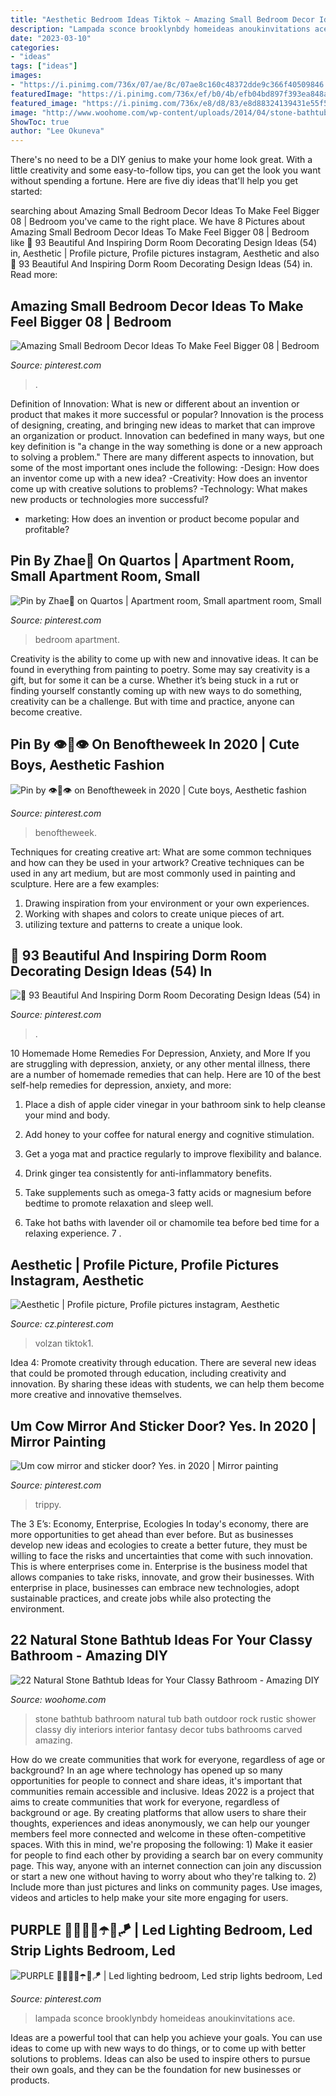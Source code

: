 ```yaml
---
title: "Aesthetic Bedroom Ideas Tiktok ~ Amazing Small Bedroom Decor Ideas To Make Feel Bigger 08"
description: "Lampada sconce brooklynbdy homeideas anoukinvitations ace"
date: "2023-03-10"
categories:
- "ideas"
tags: ["ideas"]
images:
- "https://i.pinimg.com/736x/07/ae/8c/07ae8c160c48372dde9c366f40509846.jpg"
featuredImage: "https://i.pinimg.com/736x/ef/b0/4b/efb04bd897f393ea848a159f3a387ca5.jpg"
featured_image: "https://i.pinimg.com/736x/e8/d8/83/e8d88324139431e55f5098a3129aeff7.jpg"
image: "http://www.woohome.com/wp-content/uploads/2014/04/stone-bathtub-design-ideas-6.jpg"
ShowToc: true
author: "Lee Okuneva"
---
```



There's no need to be a DIY genius to make your home look great. With a little creativity and some easy-to-follow tips, you can get the look you want without spending a fortune. Here are five diy ideas that'll help you get started:  

	

		
searching about Amazing Small Bedroom Decor Ideas To Make Feel Bigger 08 | Bedroom you've came to the right place. We have 8 Pictures about Amazing Small Bedroom Decor Ideas To Make Feel Bigger 08 | Bedroom like 🔺 93 Beautiful And Inspiring Dorm Room Decorating Design Ideas (54) in, Aesthetic | Profile picture, Profile pictures instagram, Aesthetic and also 🔺 93 Beautiful And Inspiring Dorm Room Decorating Design Ideas (54) in. Read more:
		
    
## Amazing Small Bedroom Decor Ideas To Make Feel Bigger 08 | Bedroom

<img loading=lazy src="https://i.pinimg.com/736x/b0/46/03/b04603dd43cfa64dc08203ba5cc42c98.jpg" onerror="this.onerror=null;this.src='https://tse3.mm.bing.net/th?id=OIP.jyEbfxEQMKql4TrVqSz8owHaLH&amp;pid=15.1';" alt="Amazing Small Bedroom Decor Ideas To Make Feel Bigger 08 | Bedroom">

_Source: pinterest.com_

>. 

	

Definition of Innovation: What is new or different about an invention or product that makes it more successful or popular?
Innovation is the process of designing, creating, and bringing new ideas to market that can improve an organization or product. Innovation can bedefined in many ways, but one key definition is "a change in the way something is done or a new approach to solving a problem." 
There are many different aspects to innovation, but some of the most important ones include the following: 
-Design: How does an inventor come up with a new idea? 
-Creativity: How does an inventor come up with creative solutions to problems? 
-Technology: What makes new products or technologies more successful? 
- marketing: How does an invention or product become popular and profitable?

    
## Pin By Zhae🖤 On Quartos | Apartment Room, Small Apartment Room, Small

<img loading=lazy src="https://i.pinimg.com/736x/ef/b0/4b/efb04bd897f393ea848a159f3a387ca5.jpg" onerror="this.onerror=null;this.src='https://tse1.mm.bing.net/th?id=OIP.oSrDWljtnF21B_UGial8mQHaJ4&amp;pid=15.1';" alt="Pin by Zhae🖤 on Quartos | Apartment room, Small apartment room, Small">

_Source: pinterest.com_

>bedroom apartment. 

	

Creativity is the ability to come up with new and innovative ideas. It can be found in everything from painting to poetry. Some may say creativity is a gift, but for some it can be a curse. Whether it’s being stuck in a rut or finding yourself constantly coming up with new ways to do something, creativity can be a challenge. But with time and practice, anyone can become creative.

    
## Pin By 👁👄👁 On Benoftheweek In 2020 | Cute Boys, Aesthetic Fashion

<img loading=lazy src="https://i.pinimg.com/736x/ca/20/b4/ca20b478989925d1831084bbe61911d1.jpg" onerror="this.onerror=null;this.src='https://tse1.mm.bing.net/th?id=OIP.iFxOWIfjEFd-s1WytQBMAAHaK8&amp;pid=15.1';" alt="Pin by 👁👄👁 on Benoftheweek in 2020 | Cute boys, Aesthetic fashion">

_Source: pinterest.com_

>benoftheweek. 

	

Techniques for creating creative art: What are some common techniques and how can they be used in your artwork?
Creative techniques can be used in any art medium, but are most commonly used in painting and sculpture. Here are a few examples:
1. Drawing inspiration from your environment or your own experiences.
2. Working with shapes and colors to create unique pieces of art.
3. utilizing texture and patterns to create a unique look.

    
## 🔺 93 Beautiful And Inspiring Dorm Room Decorating Design Ideas (54) In

<img loading=lazy src="https://i.pinimg.com/736x/9a/24/6b/9a246bf4b216842cbbd5bfac17119f2a.jpg" onerror="this.onerror=null;this.src='https://tse2.mm.bing.net/th?id=OIP.dvPkM1uHXNHnqp0qxUnmNgHaJ4&amp;pid=15.1';" alt="🔺 93 Beautiful And Inspiring Dorm Room Decorating Design Ideas (54) in">

_Source: pinterest.com_

>. 

	

10 Homemade Home Remedies For Depression, Anxiety, and More
If you are struggling with depression, anxiety, or any other mental illness, there are a number of homemade remedies that can help. Here are 10 of the best self-help remedies for depression, anxiety, and more:
1. Place a dish of apple cider vinegar in your bathroom sink to help cleanse your mind and body.

2. Add honey to your coffee for natural energy and cognitive stimulation.

3. Get a yoga mat and practice regularly to improve flexibility and balance.

4. Drink ginger tea consistently for anti-inflammatory benefits.

5. Take supplements such as omega-3 fatty acids or magnesium before bedtime to promote relaxation and sleep well.

6. Take hot baths with lavender oil or chamomile tea before bed time for a relaxing experience.      7 .

    
## Aesthetic | Profile Picture, Profile Pictures Instagram, Aesthetic

<img loading=lazy src="https://i.pinimg.com/736x/95/7f/b8/957fb88ac00058e45e548611658f8324.jpg" onerror="this.onerror=null;this.src='https://tse3.mm.bing.net/th?id=OIP.m1gnhEtZeV_PPUtbrQkI2QHaNK&amp;pid=15.1';" alt="Aesthetic | Profile picture, Profile pictures instagram, Aesthetic">

_Source: cz.pinterest.com_

>volzan tiktok1. 

	

Idea 4: Promote creativity through education.
There are several new ideas that could be promoted through education, including creativity and innovation. By sharing these ideas with students, we can help them become more creative and innovative themselves.

    
## Um Cow Mirror And Sticker Door? Yes. In 2020 | Mirror Painting

<img loading=lazy src="https://i.pinimg.com/736x/e8/d8/83/e8d88324139431e55f5098a3129aeff7.jpg" onerror="this.onerror=null;this.src='https://tse3.mm.bing.net/th?id=OIP.05i21uGR-LD00-6vl0vCPgHaJ3&amp;pid=15.1';" alt="Um cow mirror and sticker door? Yes. in 2020 | Mirror painting">

_Source: pinterest.com_

>trippy. 

	

The 3 E’s: Economy, Enterprise, Ecologies
In today's economy, there are more opportunities to get ahead than ever before. But as businesses develop new ideas and ecologies to create a better future, they must be willing to face the risks and uncertainties that come with such innovation. This is where enterprises come in. Enterprise is the business model that allows companies to take risks, innovate, and grow their businesses. With enterprise in place, businesses can embrace new technologies, adopt sustainable practices, and create jobs while also protecting the environment.

    
## 22 Natural Stone Bathtub Ideas For Your Classy Bathroom - Amazing DIY

<img loading=lazy src="http://www.woohome.com/wp-content/uploads/2014/04/stone-bathtub-design-ideas-6.jpg" onerror="this.onerror=null;this.src='https://tse4.mm.bing.net/th?id=OIP.oITMoZHQQ10_Xb0fHH6e7AHaLQ&amp;pid=15.1';" alt="22 Natural Stone Bathtub Ideas for Your Classy Bathroom - Amazing DIY">

_Source: woohome.com_

>stone bathtub bathroom natural tub bath outdoor rock rustic shower classy diy interiors interior fantasy decor tubs bathrooms carved amazing. 

	

How do we create communities that work for everyone, regardless of age or background?
In an age where technology has opened up so many opportunities for people to connect and share ideas, it's important that communities remain accessible and inclusive. Ideas 2022 is a project that aims to create communities that work for everyone, regardless of background or age. By creating platforms that allow users to share their thoughts, experiences and ideas anonymously, we can help our younger members feel more connected and welcome in these often-competitive spaces. With this in mind, we're proposing the following: 1) Make it easier for people to find each other by providing a search bar on every community page. This way, anyone with an internet connection can join any discussion or start a new one without having to worry about who they're talking to. 2) Include more than just pictures and links on community pages. Use images, videos and articles to help make your site more engaging for users.

    
## PURPLE 💜😈👾🦄☂️🍆🪁 | Led Lighting Bedroom, Led Strip Lights Bedroom, Led

<img loading=lazy src="https://i.pinimg.com/736x/07/ae/8c/07ae8c160c48372dde9c366f40509846.jpg" onerror="this.onerror=null;this.src='https://tse3.mm.bing.net/th?id=OIP.yxs3Iu0YXTWzJ5QEeCgAtQHaMQ&amp;pid=15.1';" alt="PURPLE 💜😈👾🦄☂️🍆🪁 | Led lighting bedroom, Led strip lights bedroom, Led">

_Source: pinterest.com_

>lampada sconce brooklynbdy homeideas anoukinvitations ace. 

	

Ideas are a powerful tool that can help you achieve your goals. You can use ideas to come up with new ways to do things, or to come up with better solutions to problems. Ideas can also be used to inspire others to pursue their own goals, and they can be the foundation for new businesses or products.

